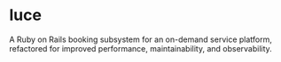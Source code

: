 # luce
A Ruby on Rails booking subsystem for an on-demand service platform, refactored for improved performance, maintainability, and observability.
